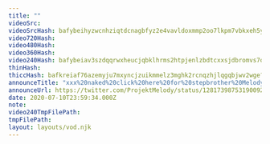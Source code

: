 ```yaml
---
title: ""
videoSrc: 
videoSrcHash: bafybeihyzwcnhziqtdcnagbfyz2e4vavldoxmmp2oo7lkpm7vbkxeh5yyq?filename=projektmelody-chaturbate-20200710T235934Z-source.mp4
video720Hash: 
video480Hash: 
video360Hash: 
video240Hash: bafybeiav3szdqqrwxheucjqbklhrms2htpjenlzbdtcxxsjdbromvs7oiq?filename=projektmelody-chaturbate-20200710T235934Z-240p.mp4
thinHash: 
thiccHash: bafkreiaf76azemyju7mxyncjzuikmmelz3mghk2rcnqzhjlqgqbjwv2wge?filename=20200710T235934Z-thicc.jpg
announceTitle: "xxx%20naked%20click%20here%20for%20stepbrother%20Melody%20stuck%20in%20a%20dryer.%20You%20won%27t%20believe%20number%206"
announceUrl: https://twitter.com/ProjektMelody/status/1281739875319009280
date: 2020-07-10T23:59:34.000Z
note: 
video240TmpFilePath: 
tmpFilePath: 
layout: layouts/vod.njk
---
```

